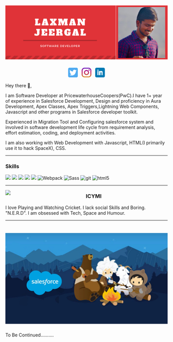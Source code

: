 # [![Laxman Jeergal header](https://raw.githubusercontent.com/LaxmanHJ/LaxmanHJ/master/icon/gh-banner-light.png)](https://some-url.dev/)


<p align='center'>
<a href="https://twitter.com/Shubnam14"><img height="30" src="https://raw.githubusercontent.com/LaxmanHJ/LaxmanHJ/master/icon/twitter.png?raw=true"></a>&nbsp;&nbsp;
<a href="https://www.instagram.com/laxmanjeergal"> <img height="30" src="https://raw.githubusercontent.com/LaxmanHJ/LaxmanHJ/master/icon/instagram.jpg?raw=true"></a>&nbsp;&nbsp;
<a href="https://www.linkedin.com/in/laxman-jeergal-8a9373187"> <img height="30" src="https://raw.githubusercontent.com/LaxmanHJ/LaxmanHJ/master/icon/linkedin.png?raw=true"></a>
</p>

Hey there 👋,
<p>
<p>I am Software Developer at PricewaterhouseCoopers(PwC).I have 1+ year of experience in Salesforce Development, Design and proficiency in Aura Development, Apex Classes, Apex Triggers,Lightning Web Components, Javascript and other programs in Salesforce developer toolkit.</p>
<p>Experienced in Migration Tool and Configuring salesforce system and involved in software development life cycle from requirement analysis, effort estimation, coding, and deployment activities.</p>
<p>I am also working with Web Development with Javascript, HTML(I primarily use it to hack SpaceX), CSS.</p>
</p>
 
   ---

 ### Skills
![](https://img.shields.io/badge/Salesforce-Apex-blue)
![](https://img.shields.io/badge/Salesforce-LWC-orange)
![](https://img.shields.io/badge/Code-JavaScript-informational?style=flat&logo=javascript&logoColor=white&color=6aa6f8)
![](https://img.shields.io/badge/Java-Java-yellow)
![](https://img.shields.io/badge/OS-Linux-informational?style=flat&logo=linux&logoColor=white&color=6aa6f8)
  <img alt="Webpack" src="https://img.shields.io/badge/-Webpack-8DD6F9?style=flat-square&logo=webpack&logoColor=white" /> 
  <img alt="Sass" src="https://img.shields.io/badge/-Sass-CC6699?style=flat-square&logo=sass&logoColor=white" />
  <img alt="git" src="https://img.shields.io/badge/-Git-F05032?style=flat-square&logo=git&logoColor=white" />
  <img alt="html5" src="https://img.shields.io/badge/-HTML5-E34F26?style=flat-square&logo=html5&logoColor=white" />

 ---

 <p>
  <img width="250" align='left' src="https://github.com/WaylonWalker/WaylonWalker/blob/main/icon/hacktoberfest.png?raw=true">
 
### ICYMI
<p>
I love Playing and Watching Cricket.
I lack social Skills and Boring. "N.E.R.D".
I am obsessed with Tech, Space and Humour.
</p>
 </p>

 
 ---

# [![Footer](https://raw.githubusercontent.com/LaxmanHJ/LaxmanHJ/master/icon/SDE.jpeg)](https://salesforce.com)


To Be Continued..........